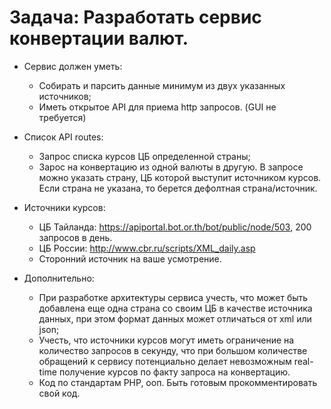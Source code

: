 # Задача: Разработать сервис конвертации валют.

* Сервис должен уметь:
  - Собирать и парсить данные минимум из двух указанных источников; 
  - Иметь открытое API для приема http запросов. (GUI не требуется)

* Список API routes:
  - Запрос списка курсов ЦБ определенной страны;
  - Зарос на конвертацию из одной валюты в другую. В запросе можно указать страну, ЦБ которой выступит источником курсов. Если страна не указана, то берется дефолтная страна/источник.
  

* Источники курсов:
  - ЦБ Тайланда: https://apiportal.bot.or.th/bot/public/node/503, 200 запросов в день.
  - ЦБ России: http://www.cbr.ru/scripts/XML_daily.asp
  - Сторонний источник на ваше усмотрение.

* Дополнительно:
  - При разработке архитектуры сервиса учесть, что может быть добавлена еще одна страна со своим ЦБ в качестве источника данных, при этом формат данных может отличаться от xml или json;
  - Учесть, что источники курсов могут иметь ограничение на количество запросов в секунду, что при большом количестве обращений к сервису потенциально делает невозможным real-time получение курсов по факту запроса на конвертацию.
  - Код по стандартам PHP, ооп. Быть готовым прокомментировать свой код. 


